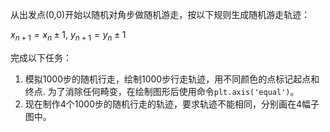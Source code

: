 从出发点(0,0)开始以随机对角步做随机游走，按以下规则生成随机游走轨迹：

$x_{n+1}=x_n\pm1$, $y_{n+1}=y_n\pm1$

完成以下任务：
1. 模拟1000步的随机行走，绘制1000步行走轨迹，用不同颜色的点标记起点和终点. 为了消除任何畸变，在绘制图形后使用命令`plt.axis('equal')`。
2. 现在制作4个1000步的随机行走的轨迹，要求轨迹不能相同，分别画在4幅子图中。